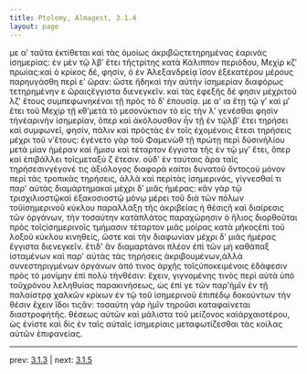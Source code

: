 ```yaml
---
title: Ptolemy, Almagest, 3.1.4
layout: page
---
```


με αʹ ταῦτα ἐκτίθεται καὶ τὰς ὁμοίως ἀκριβῶςτετηρημένας ἐαρινὰς ἰσημερίας: ἐν μὲν τῷ λβʹ ἔτει τῆςτρίτης κατὰ Κάλιππον περιόδου, Μεχὶρ κζʹ πρωίας:καὶ ὁ κρίκος δέ, φησίν, ὁ ἐν Ἀλεξανδρείᾳ ἴσον ἐξἑκατέρου μέρους παρηυγάσθη περὶ εʹ ὥραν: ὥστε ἤδηκαὶ τὴν αὐτὴν ἰσημερίαν διαφόρως τετηρημένην ε ὥραιςἔγγιστα διενεγκεῖν. καὶ τὰς ἐφεξῆς δέ φησιν μέχριτοῦ λζʹ ἔτους συμπεφωνηκέναι τῇ πρὸς τὸ δʹ ἐπουσίᾳ. με αʹ ια ἔτῃ τῷ γʹ καὶ μʹ ἔτει τοῦ Μεχὶρ τῇ κθʹμετὰ τὸ μεσονύκτιον τὸ εἰς τὴν λʹ γενέσθαι φησὶν τὴνἐαρινὴν ἰσημερίαν, ὅπερ καὶ ἀκόλουσθον ἦν τῇ ἐν τῷλβʹ ἔτει τηρήσει καὶ συμφωνεῖ, φησίν, πάλιν καὶ πρὸςτὰς ἐν τοῖς ἐχομένοις ἔτεσι τηρήσεις μέχρι τοῦ νʹἔτους: ἐγένετο γὰρ τοῦ Φαμενὼθ τῇ πρώτῃ περὶ δύσινἡλίου μετὰ μίαν ἡμέραν καὶ ἥμισυ καὶ τέταρτον ἔγγιστα τῆς ἐν τῷ μγʹ ἔτει, ὅπερ καὶ ἐπιβάλλει τοῖςμεταξὺ ζ ἔτεσιν. οὐδ' ἐν ταύταις ἄρα ταῖς τηρήσεσινγέγονέ τις ἀξιόλογος διαφορὰ καίτοι δυνατοῦ ὄντοςοὐ μόνον περὶ τὰς τροπικὰς τηρήσεις, ἀλλὰ καὶ περὶτὰς ἰσημερινάς, γίγνεσθαί τι παρ' αὐτὰς διαμάρτημακαὶ μέχρι δʹ μιᾶς ἡμέρας: κἂν γὰρ τῷ τρισχιλιοστῷκαὶ ἑξακοσιοστῷ μόνῳ μέρει τοῦ διὰ τῶν πόλων τοῦἰσημερινοῦ κύκλου παραλλάξῃ τῆς ἀκριβείας ἡ θέσιςἢ καὶ διαίρεσις τῶν ὀργάνων, τὴν τοσαύτην κατὰπλάτος παραχώρησιν ὁ ἥλιος διορθοῦται πρὸς τοῖςἰσημερινοῖς τμήμασιν τέταρτον μιᾶς μοίρας κατὰ μῆκοςἐπὶ τοῦ λοξοῦ κύκλου κινηθείς, ὥστε καὶ τὴν διαφωνίαν μέχρι δʹ μιᾶς ἡμέρας ἔγγιστα διενεγκεῖν. ἔτιδ' ἂν διαμαρτάνοι πλέον ἐπὶ τῶν μὴ καθάπαξ ἱσταμένων καὶ παρ' αὐτὰς τὰς τηρήσεις ἀκριβουμένων,ἀλλὰ συνεστηριγμένων ὀργάνων ἀπό τινος ἀρχῆς τοῖςὑποκειμένοις ἐδάφεσιν πρὸς τὸ μονίμην ἐπὶ πολὺ τὴνθέσιν: ἔχειν, γιγνομένης τινὸς περὶ αὐτὰ ὑπὸ τοῦχρόνου λεληθυίας παρακινήσεως, ὡς ἐπί γε τῶν παρ'ἡμῖν ἐν τῇ παλαίστρᾳ χαλκῶν κρίκων ἐν τῷ τοῦ ἰσημερινοῦ ἐπιπέδῳ δοκούντων τὴν θέσιν ἔχειν ἴδοι τιςἄν: τοσαύτη γὰρ ἡμῖν τηροῦσι καταφαίνεται διαστροφὴτῆς. θέσεως αὐτῶν καὶ μάλιστα τοῦ μείζονος καὶἀρχαιοτέρου, ὡς ἐνίστε καὶ δὶς ἐν ταῖς αὐταῖς ἰσημερίαις μεταφωτίζεσθαι τὰς κοίλας αὐτῶν ἐπιφανείας.

---

prev: [3.1.3](../3.1.3/) | next: [3.1.5](../3.1.5/)

